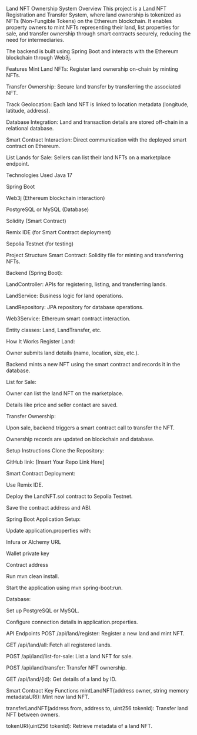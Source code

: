 Land NFT Ownership System
Overview
This project is a Land NFT Registration and Transfer System, where land ownership is tokenized as NFTs (Non-Fungible Tokens) on the Ethereum blockchain.
It enables property owners to mint NFTs representing their land, list properties for sale, and transfer ownership through smart contracts securely, reducing the need for intermediaries.

The backend is built using Spring Boot and interacts with the Ethereum blockchain through Web3j.

Features
Mint Land NFTs: Register land ownership on-chain by minting NFTs.

Transfer Ownership: Secure land transfer by transferring the associated NFT.

Track Geolocation: Each land NFT is linked to location metadata (longitude, latitude, address).

Database Integration: Land and transaction details are stored off-chain in a relational database.

Smart Contract Interaction: Direct communication with the deployed smart contract on Ethereum.

List Lands for Sale: Sellers can list their land NFTs on a marketplace endpoint.

Technologies Used
Java 17

Spring Boot

Web3j (Ethereum blockchain interaction)

PostgreSQL or MySQL (Database)

Solidity (Smart Contract)

Remix IDE (for Smart Contract deployment)

Sepolia Testnet (for testing)

Project Structure
Smart Contract: Solidity file for minting and transferring NFTs.

Backend (Spring Boot):

LandController: APIs for registering, listing, and transferring lands.

LandService: Business logic for land operations.

LandRepository: JPA repository for database operations.

Web3Service: Ethereum smart contract interaction.

Entity classes: Land, LandTransfer, etc.

How It Works
Register Land:

Owner submits land details (name, location, size, etc.).

Backend mints a new NFT using the smart contract and records it in the database.

List for Sale:

Owner can list the land NFT on the marketplace.

Details like price and seller contact are saved.

Transfer Ownership:

Upon sale, backend triggers a smart contract call to transfer the NFT.

Ownership records are updated on blockchain and database.

Setup Instructions
Clone the Repository:

GitHub link: [Insert Your Repo Link Here]

Smart Contract Deployment:

Use Remix IDE.

Deploy the LandNFT.sol contract to Sepolia Testnet.

Save the contract address and ABI.

Spring Boot Application Setup:

Update application.properties with:

Infura or Alchemy URL

Wallet private key

Contract address

Run mvn clean install.

Start the application using mvn spring-boot:run.

Database:

Set up PostgreSQL or MySQL.

Configure connection details in application.properties.

API Endpoints
POST /api/land/register: Register a new land and mint NFT.

GET /api/land/all: Fetch all registered lands.

POST /api/land/list-for-sale: List a land NFT for sale.

POST /api/land/transfer: Transfer NFT ownership.

GET /api/land/{id}: Get details of a land by ID.

Smart Contract Key Functions
mintLandNFT(address owner, string memory metadataURI): Mint new land NFT.

transferLandNFT(address from, address to, uint256 tokenId): Transfer land NFT between owners.

tokenURI(uint256 tokenId): Retrieve metadata of a land NFT.


 
